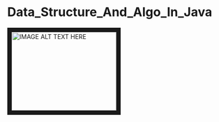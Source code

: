 # Data_Structure_And_Algo_In_Java
<a href="http://www.youtube.com/watch?feature=player_embedded&v=1wuZRW6ILmY
" target="_blank"><img src="http://img.youtube.com/vi/1wuZRW6ILmY/0.jpg" 
alt="IMAGE ALT TEXT HERE" width="240" height="180" border="10" /></a>
